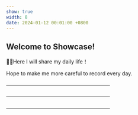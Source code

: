 ```yaml
---
show: true
width: 8
date: 2024-01-12 00:01:00 +0800
---
```


<div class="p-4">
    <h2>Welcome to Showcase!</h2>
    <p>
    💎💎Here I will share my daily life！
    </p>
    <p>
     Hope to make me more careful to record every day.
    </p>
    <p>
     ————————————————————
    </p>
    <p>
     ————————————————————
    </p>
    <p>
     ————————————————————
    </p>
    
</div>
